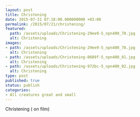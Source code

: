 ```yaml
---
layout: post
title: Christening
date: 2015-07-21 07:18:00.000000000 +03:00
permalink: /2015/07/21/christening/
featured:
  path: /assets/uploads/Christening-29ee9-5_npn400_78.jpg
  alt: Christening
images:
- path: /assets/uploads/Christening-29ee9-5_npn400_78.jpg
  alt: Christening
- path: /assets/uploads/Christening-0609f-5_npn400_81.jpg
  alt: Christening
- path: /assets/uploads/Christening-972bc-5_npn400_82.jpg
  alt: Christening
type: post
published: true
status: publish
categories:
- All creatures great and small
---
```


Christening
( on film)
